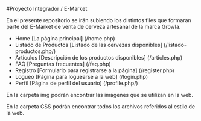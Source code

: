 #Proyecto Integrador / E-Market

En el presente repositorio se irán subiendo los distintos files que formaran parte del E-Market de venta de cerveza artesanal de la marca Growla.

- Home [La página principal] (/home.php)
- Listado de Productos [Listado de las cervezas disponibles] (/listado-productos.php/)
- Artículos [Descripción de los productos disponibles] (/articles.php)
- FAQ [Preguntas frecuentes] (/faq.php)
- Registro [Formulario para registrarse a la página] (/register.php)
- Logueo [Página para loguearse a la web] (/login.php)
- Perfil [Página de perfil del usuario] (/profile.php/)

En la carpeta img podrán encontrar las imágenes que se utilizan en la web.

En la carpeta CSS podrán encontrar todos los archivos referidos al estilo de la web.
